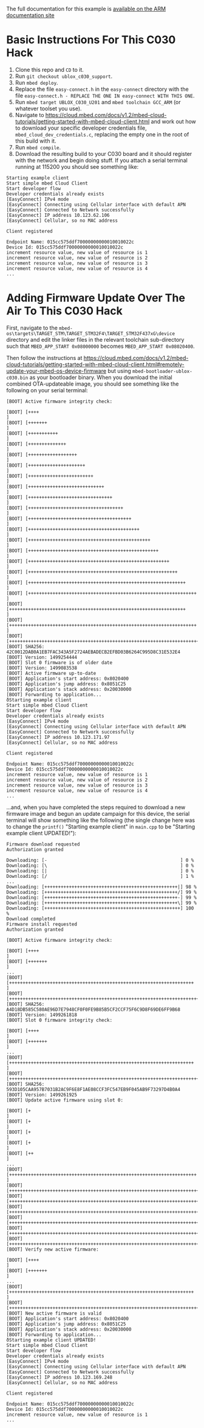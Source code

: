The full documentation for this example is [available on the ARM documentation site](https://cloud.mbed.com/docs/v1.2/mbed-cloud-tutorials/getting-started-with-mbed-cloud-client.html)

Basic Instructions For This C030 Hack
=====================================
1.  Clone this repo and `CD` to it.
2.  Run `git checkout ublox_c030_support`.
3.  Run `mbed deploy`.
4.  Replace the file `easy-connect.h` in the `easy-connect` directory with the file `easy-connect.h - REPLACE THE ONE IN easy-connect WITH THIS ONE`.
5.  Run `mbed target UBLOX_C030_U201` and `mbed toolchain GCC_ARM` (or whatever toolset you use).
6.  Navigate to https://cloud.mbed.com/docs/v1.2/mbed-cloud-tutorials/getting-started-with-mbed-cloud-client.html and work out how to download your specific developer credentials file, `mbed_cloud_dev_credentials.c`, replacing the empty one in the root of this build with it.
7.  Run `mbed compile`.
8.  Download the resulting build to your C030 board and it should register with the network and begin doing stuff.  If you attach a serial terminal running at 115200 you should see something like:

```
Starting example client
Start simple mbed Cloud Client
Start developer flow
Developer credentials already exists
[EasyConnect] IPv4 mode
[EasyConnect] Connecting using Cellular interface with default APN
[EasyConnect] Connected to Network successfully
[EasyConnect] IP address 10.123.62.106
[EasyConnect] Cellular, so no MAC address

Client registered

Endpoint Name: 015cc575ddf70000000000010010022c
Device Id: 015cc575ddf70000000000010010022c
increment resource value, new value of resource is 1
increment resource value, new value of resource is 2
increment resource value, new value of resource is 3
increment resource value, new value of resource is 4
...
```

Adding Firmware Update Over The Air To This C030 Hack
=====================================================
First, navigate to the `mbed-os\targets\TARGET_STM\TARGET_STM32F4\TARGET_STM32F437xG\device` directory and edit the linker files in the relevant toolchain sub-directory such that `MBED_APP_START 0x08000000` becomes `MBED_APP_START 0x08020400`.

Then follow the instructions at https://cloud.mbed.com/docs/v1.2/mbed-cloud-tutorials/getting-started-with-mbed-cloud-client.html#remotely-update-your-mbed-os-device-firmware but using `mbed-bootloader-ublox-c030.bin` as your bootloader binary.  When you download the initial combined OTA-updateable image, you should see something like the following on your serial terminal:

```
[BOOT] Active firmware integrity check:

[BOOT] [++++                                                                  ]
[BOOT] [+++++++                                                               ]
[BOOT] [+++++++++++                                                           ]
[BOOT] [++++++++++++++                                                        ]
[BOOT] [++++++++++++++++++                                                    ]
[BOOT] [+++++++++++++++++++++                                                 ]
[BOOT] [++++++++++++++++++++++++                                              ]
[BOOT] [++++++++++++++++++++++++++++                                          ]
[BOOT] [+++++++++++++++++++++++++++++++                                       ]
[BOOT] [+++++++++++++++++++++++++++++++++++                                   ]
[BOOT] [++++++++++++++++++++++++++++++++++++++                                ]
[BOOT] [+++++++++++++++++++++++++++++++++++++++++                             ]
[BOOT] [+++++++++++++++++++++++++++++++++++++++++++++                         ]
[BOOT] [++++++++++++++++++++++++++++++++++++++++++++++++                      ]
[BOOT] [++++++++++++++++++++++++++++++++++++++++++++++++++++                  ]
[BOOT] [+++++++++++++++++++++++++++++++++++++++++++++++++++++++               ]
[BOOT] [++++++++++++++++++++++++++++++++++++++++++++++++++++++++++            ]
[BOOT] [++++++++++++++++++++++++++++++++++++++++++++++++++++++++++++++        ]
[BOOT] [+++++++++++++++++++++++++++++++++++++++++++++++++++++++++++++++++     ]
[BOOT] [+++++++++++++++++++++++++++++++++++++++++++++++++++++++++++++++++++++ ]
[BOOT] [++++++++++++++++++++++++++++++++++++++++++++++++++++++++++++++++++++++]
[BOOT] SHA256: 42C0012DAB0A1EB7FAC343A5F2724AEBADECB2EFBD03B6264C995D8C31E532E4
[BOOT] Version: 1499254444
[BOOT] Slot 0 firmware is of older date
[BOOT] Version: 1499083538
[BOOT] Active firmware up-to-date
[BOOT] Application's start address: 0x8020400
[BOOT] Application's jump address: 0x8051C25
[BOOT] Application's stack address: 0x20030000
[BOOT] Forwarding to application...
ðStarting example client
Start simple mbed Cloud Client
Start developer flow
Developer credentials already exists
[EasyConnect] IPv4 mode
[EasyConnect] Connecting using Cellular interface with default APN
[EasyConnect] Connected to Network successfully
[EasyConnect] IP address 10.123.171.97
[EasyConnect] Cellular, so no MAC address

Client registered

Endpoint Name: 015cc575ddf70000000000010010022c
Device Id: 015cc575ddf70000000000010010022c
increment resource value, new value of resource is 1
increment resource value, new value of resource is 2
increment resource value, new value of resource is 3
increment resource value, new value of resource is 4
...
```

...and, when you have completed the steps required to download a new firmware image and begun an update campaign for this device, the serial terminal will show something like the following (the single change here was to change the `printf()` "Starting example client" in `main.cpp` to be "Starting example client UPDATED!"):

```
Firmware download requested
Authorization granted

Downloading: [-                                                 ] 0 %
Downloading: [\                                                 ] 0 %
Downloading: [|                                                 ] 0 %
Downloading: [/                                                 ] 1 %
...
Downloading: [+++++++++++++++++++++++++++++++++++++++++++++++++|] 98 %
Downloading: [+++++++++++++++++++++++++++++++++++++++++++++++++/] 99 %
Downloading: [+++++++++++++++++++++++++++++++++++++++++++++++++-] 99 %
Downloading: [+++++++++++++++++++++++++++++++++++++++++++++++++\] 99 %
Downloading: [++++++++++++++++++++++++++++++++++++++++++++++++++] 100 %
Download completed
Firmware install requested
Authorization granted

[BOOT] Active firmware integrity check:

[BOOT] [++++                                                                  ]
[BOOT] [+++++++                                                               ]
...
[BOOT] [++++++++++++++++++++++++++++++++++++++++++++++++++++++++++++++++++++  ]
[BOOT] [++++++++++++++++++++++++++++++++++++++++++++++++++++++++++++++++++++++]
[BOOT] SHA256: A4D18DB585C580AE96D7E7948CF0F0FE9B85B5CF2CCF75F6C9D8F69DE6FF9B68
[BOOT] Version: 1499261818
[BOOT] Slot 0 firmware integrity check:

[BOOT] [++++                                                                  ]
[BOOT] [+++++++                                                               ]
...
[BOOT] [++++++++++++++++++++++++++++++++++++++++++++++++++++++++++++++++++++  ]
[BOOT] [++++++++++++++++++++++++++++++++++++++++++++++++++++++++++++++++++++++]
[BOOT] SHA256: 593D105CAA957B7031B2AC9F6E8F1AE08CCF3FC547EB9F045AB9F73297D4B0A4
[BOOT] Version: 1499261925
[BOOT] Update active firmware using slot 0:

[BOOT] [+                                                                     ]
[BOOT] [+                                                                     ]
[BOOT] [+                                                                     ]
[BOOT] [+                                                                     ]
[BOOT] [++                                                                    ]
...
[BOOT] [+++++++++++++++++++++++++++++++++++++++++++++++++++++++++++++++++++++ ]
[BOOT] [++++++++++++++++++++++++++++++++++++++++++++++++++++++++++++++++++++++]
[BOOT] [++++++++++++++++++++++++++++++++++++++++++++++++++++++++++++++++++++++]
[BOOT] [++++++++++++++++++++++++++++++++++++++++++++++++++++++++++++++++++++++]
[BOOT] [++++++++++++++++++++++++++++++++++++++++++++++++++++++++++++++++++++++]
[BOOT] [++++++++++++++++++++++++++++++++++++++++++++++++++++++++++++++++++++++]
[BOOT] [++++++++++++++++++++++++++++++++++++++++++++++++++++++++++++++++++++++]
[BOOT] Verify new active firmware:

[BOOT] [++++                                                                  ]
[BOOT] [+++++++                                                               ]
...
[BOOT] [++++++++++++++++++++++++++++++++++++++++++++++++++++++++++++++++++++  ]
[BOOT] [++++++++++++++++++++++++++++++++++++++++++++++++++++++++++++++++++++++]
[BOOT] New active firmware is valid
[BOOT] Application's start address: 0x8020400
[BOOT] Application's jump address: 0x8051C25
[BOOT] Application's stack address: 0x20030000
[BOOT] Forwarding to application...
ðStarting example client UPDATED!
Start simple mbed Cloud Client
Start developer flow
Developer credentials already exists
[EasyConnect] IPv4 mode
[EasyConnect] Connecting using Cellular interface with default APN
[EasyConnect] Connected to Network successfully
[EasyConnect] IP address 10.123.169.248
[EasyConnect] Cellular, so no MAC address

Client registered

Endpoint Name: 015cc575ddf70000000000010010022c
Device Id: 015cc575ddf70000000000010010022c
increment resource value, new value of resource is 1
...
```
